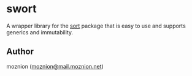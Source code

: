 # swort

A wrapper library for the [sort](https://pkg.go.dev/sort) package that is easy to use and supports generics and immutability.

## Author

moznion (<moznion@mail.moznion.net>)

